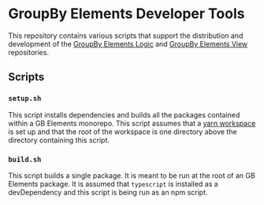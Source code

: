 # GroupBy Elements Developer Tools
This repository contains various scripts that support the distribution and development of the [GroupBy Elements Logic](https://github.com/groupby/elements-logic) and [GroupBy Elements View](https://github.com/groupby/elements-view) repositories.

## Scripts

### `setup.sh`
This script installs dependencies and builds all the packages contained within a GB Elements monorepo. This script assumes that a [yarn workspace](https://yarnpkg.com/lang/en/docs/workspaces/) is set up and that the root of the workspace is one directory above the directory containing this script.

### `build.sh`
This script builds a single package. It is meant to be run at the root of an GB Elements package. It is assumed that `typescript` is installed as a devDependency and this script is being run as an npm script.

